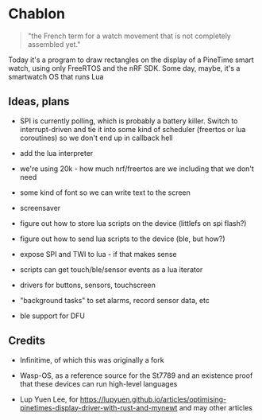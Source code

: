 # Chablon

> "the French term for a watch movement that is not completely assembled yet."

Today it's a program to draw rectangles on the display of a PineTime
smart watch, using only FreeRTOS and the nRF SDK. Some day, maybe,
it's a smartwatch OS that runs Lua


## Ideas, plans

* SPI is currently polling, which is probably a battery killer. Switch to
interrupt-driven and tie it into some kind of scheduler (freertos or lua 
coroutines) so we don't end up in callback hell

* add the lua interpreter

* we're using 20k - how much nrf/freertos are we including that we
  don't need

* some kind of font so we can write text to the screen

* screensaver

* figure out how to store lua scripts on the device (littlefs on
  spi flash?)

* figure out how to send lua scripts to the device (ble, but how?)

* expose SPI and TWI to lua - if that  makes sense

* scripts can get touch/ble/sensor events as a lua iterator

* drivers for buttons, sensors, touchscreen

* "background tasks" to set alarms, record sensor data, etc

* ble support for DFU



## Credits

* Infinitime, of which this was originally a fork

* Wasp-OS, as a reference source for the St7789 and an existence proof that
these devices can run high-level languages

* Lup Yuen Lee, for https://lupyuen.github.io/articles/optimising-pinetimes-display-driver-with-rust-and-mynewt and may other articles
